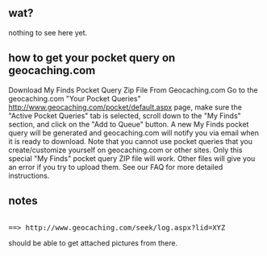 ## wat?

nothing to see here yet.

## how to get your pocket query on geocaching.com

Download My Finds Pocket Query Zip File From Geocaching.com
Go to the geocaching.com "Your Pocket Queries"
http://www.geocaching.com/pocket/default.aspx page, make sure the "Active
Pocket Queries" tab is selected, scroll down to the "My Finds" section, and
click on the "Add to Queue" button. A new My Finds pocket query will be
generated and geocaching.com will notify you via email when it is ready to
download. Note that you cannot use pocket queries that you create/customize
yourself on geocaching.com or other sites. Only this special "My Finds" pocket
query ZIP file will work. Other files will give you an error if you try to
upload them. See our FAQ for more detailed instructions.


## notes
<pre>
<groundspeak:log id="XYZ">
==> http://www.geocaching.com/seek/log.aspx?lid=XYZ
</pre>
should be able to get attached pictures from there.
